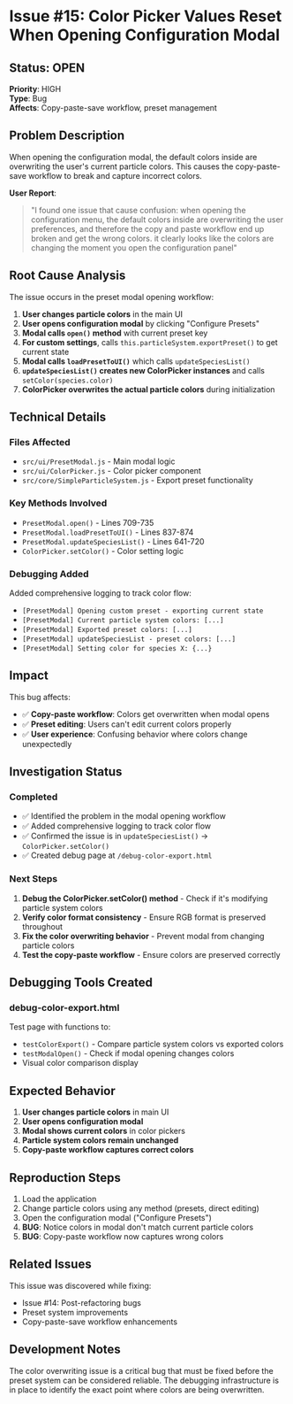 # Issue #15: Color Picker Values Reset When Opening Configuration Modal

## Status: OPEN
**Priority**: HIGH  
**Type**: Bug  
**Affects**: Copy-paste-save workflow, preset management  

## Problem Description

When opening the configuration modal, the default colors inside are overwriting the user's current particle colors. This causes the copy-paste-save workflow to break and capture incorrect colors.

**User Report**: 
> "I found one issue that cause confusion: when opening the configuration menu, the default colors inside are overwriting the user preferences, and therefore the copy and paste workflow end up broken and get the wrong colors. it clearly looks like the colors are changing the moment you open the configuration panel"

## Root Cause Analysis

The issue occurs in the preset modal opening workflow:

1. **User changes particle colors** in the main UI
2. **User opens configuration modal** by clicking "Configure Presets"
3. **Modal calls `open()` method** with current preset key
4. **For custom settings**, calls `this.particleSystem.exportPreset()` to get current state
5. **Modal calls `loadPresetToUI()`** which calls `updateSpeciesList()`
6. **`updateSpeciesList()` creates new ColorPicker instances** and calls `setColor(species.color)`
7. **ColorPicker overwrites the actual particle colors** during initialization

## Technical Details

### Files Affected
- `src/ui/PresetModal.js` - Main modal logic
- `src/ui/ColorPicker.js` - Color picker component
- `src/core/SimpleParticleSystem.js` - Export preset functionality

### Key Methods Involved
- `PresetModal.open()` - Lines 709-735
- `PresetModal.loadPresetToUI()` - Lines 837-874
- `PresetModal.updateSpeciesList()` - Lines 641-720
- `ColorPicker.setColor()` - Color setting logic

### Debugging Added
Added comprehensive logging to track color flow:
- `[PresetModal] Opening custom preset - exporting current state`
- `[PresetModal] Current particle system colors: [...]`
- `[PresetModal] Exported preset colors: [...]`
- `[PresetModal] updateSpeciesList - preset colors: [...]`
- `[PresetModal] Setting color for species X: {...}`

## Impact

This bug affects:
- ✅ **Copy-paste workflow**: Colors get overwritten when modal opens
- ✅ **Preset editing**: Users can't edit current colors properly
- ✅ **User experience**: Confusing behavior where colors change unexpectedly

## Investigation Status

### Completed
- ✅ Identified the problem in the modal opening workflow
- ✅ Added comprehensive logging to track color flow
- ✅ Confirmed the issue is in `updateSpeciesList()` → `ColorPicker.setColor()`
- ✅ Created debug page at `/debug-color-export.html`

### Next Steps
1. **Debug the ColorPicker.setColor() method** - Check if it's modifying particle system colors
2. **Verify color format consistency** - Ensure RGB format is preserved throughout
3. **Fix the color overwriting behavior** - Prevent modal from changing particle colors
4. **Test the copy-paste workflow** - Ensure colors are preserved correctly

## Debugging Tools Created

### debug-color-export.html
Test page with functions to:
- `testColorExport()` - Compare particle system colors vs exported colors
- `testModalOpen()` - Check if modal opening changes colors
- Visual color comparison display

## Expected Behavior

1. **User changes particle colors** in main UI
2. **User opens configuration modal**
3. **Modal shows current colors** in color pickers
4. **Particle system colors remain unchanged** 
5. **Copy-paste workflow captures correct colors**

## Reproduction Steps

1. Load the application
2. Change particle colors using any method (presets, direct editing)
3. Open the configuration modal ("Configure Presets")
4. **BUG**: Notice colors in modal don't match current particle colors
5. **BUG**: Copy-paste workflow now captures wrong colors

## Related Issues

This issue was discovered while fixing:
- Issue #14: Post-refactoring bugs
- Preset system improvements
- Copy-paste-save workflow enhancements

## Development Notes

The color overwriting issue is a critical bug that must be fixed before the preset system can be considered reliable. The debugging infrastructure is in place to identify the exact point where colors are being overwritten.